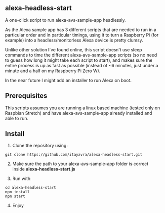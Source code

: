 ## alexa-headless-start
A one-click script to run alexa-avs-sample-app headlessly.

As the Alexa sample app has 3 different scripts that are needed to run in a particular order and in particular timings, using it to turn a Raspberry Pi (for example) into a headless/monitorless Alexa device is pretty clumsy.

Unlike other solution I've found online, this script doesn't use sleep commands to time the different alexa-avs-sample-app scripts (so no need to guess how long it might take each script to start), and makes sure the entire process is up as fast as possible (instead of ~6 minutes, just under a minute and a half on my Raspberry Pi Zero W).

In the near future I might add an installer to run Alexa on boot.

## Prerequisites
This scripts assumes you are running a linux based machine (tested only on Raspbian Stretch) and have alexa-avs-sample-app already installed and able to run.

## Install
1. Clone the repository using:
```
git clone https://github.com/itayavra/alexa-headless-start.git
```

2. Make sure the path to your alexa-avs-sample-app folder is correct inside **alexa-headless-start.js**

3. Run with:
```
cd alexa-headless-start
npm install
npm start
```
4. Enjoy
